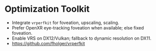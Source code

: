# Optimization Toolkit

- Integrate `vrperfkit` for foveation, upscaling, scaling.
- Prefer OpenXR eye-tracking foveation when available; else fixed foveation.
- Enable VRS on DX12/Vulkan; fallback to dynamic resolution on DX11.
- https://github.com/fholger/vrperfkit
